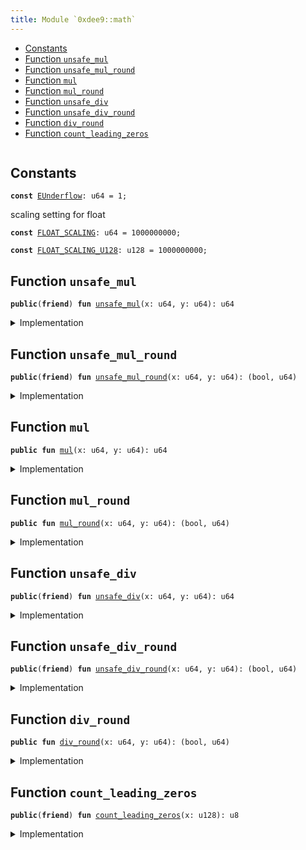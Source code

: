 ```yaml
---
title: Module `0xdee9::math`
---
```




-  [Constants](#@Constants_0)
-  [Function `unsafe_mul`](#0xdee9_math_unsafe_mul)
-  [Function `unsafe_mul_round`](#0xdee9_math_unsafe_mul_round)
-  [Function `mul`](#0xdee9_math_mul)
-  [Function `mul_round`](#0xdee9_math_mul_round)
-  [Function `unsafe_div`](#0xdee9_math_unsafe_div)
-  [Function `unsafe_div_round`](#0xdee9_math_unsafe_div_round)
-  [Function `div_round`](#0xdee9_math_div_round)
-  [Function `count_leading_zeros`](#0xdee9_math_count_leading_zeros)


<pre><code></code></pre>



<a name="@Constants_0"></a>

## Constants


<a name="0xdee9_math_EUnderflow"></a>



<pre><code><b>const</b> <a href="math.md#0xdee9_math_EUnderflow">EUnderflow</a>: u64 = 1;
</code></pre>



<a name="0xdee9_math_FLOAT_SCALING"></a>

scaling setting for float


<pre><code><b>const</b> <a href="math.md#0xdee9_math_FLOAT_SCALING">FLOAT_SCALING</a>: u64 = 1000000000;
</code></pre>



<a name="0xdee9_math_FLOAT_SCALING_U128"></a>



<pre><code><b>const</b> <a href="math.md#0xdee9_math_FLOAT_SCALING_U128">FLOAT_SCALING_U128</a>: u128 = 1000000000;
</code></pre>



<a name="0xdee9_math_unsafe_mul"></a>

## Function `unsafe_mul`



<pre><code><b>public</b>(<b>friend</b>) <b>fun</b> <a href="math.md#0xdee9_math_unsafe_mul">unsafe_mul</a>(x: u64, y: u64): u64
</code></pre>



<details>
<summary>Implementation</summary>


<pre><code><b>public</b>(package) <b>fun</b> <a href="math.md#0xdee9_math_unsafe_mul">unsafe_mul</a>(x: u64, y: u64): u64 {
    <b>let</b> (_, result) = <a href="math.md#0xdee9_math_unsafe_mul_round">unsafe_mul_round</a>(x, y);
    result
}
</code></pre>



</details>

<a name="0xdee9_math_unsafe_mul_round"></a>

## Function `unsafe_mul_round`



<pre><code><b>public</b>(<b>friend</b>) <b>fun</b> <a href="math.md#0xdee9_math_unsafe_mul_round">unsafe_mul_round</a>(x: u64, y: u64): (bool, u64)
</code></pre>



<details>
<summary>Implementation</summary>


<pre><code><b>public</b>(package) <b>fun</b> <a href="math.md#0xdee9_math_unsafe_mul_round">unsafe_mul_round</a>(x: u64, y: u64): (bool, u64) {
    <b>let</b> x = x <b>as</b> u128;
    <b>let</b> y = y <b>as</b> u128;
    <b>let</b> <b>mut</b> is_round_down = <b>true</b>;
    <b>if</b> ((x * y) % <a href="math.md#0xdee9_math_FLOAT_SCALING_U128">FLOAT_SCALING_U128</a> == 0) is_round_down = <b>false</b>;
    (is_round_down, (x * y / <a href="math.md#0xdee9_math_FLOAT_SCALING_U128">FLOAT_SCALING_U128</a>) <b>as</b> u64)
}
</code></pre>



</details>

<a name="0xdee9_math_mul"></a>

## Function `mul`



<pre><code><b>public</b> <b>fun</b> <a href="math.md#0xdee9_math_mul">mul</a>(x: u64, y: u64): u64
</code></pre>



<details>
<summary>Implementation</summary>


<pre><code><b>public</b> <b>fun</b> <a href="math.md#0xdee9_math_mul">mul</a>(x: u64, y: u64): u64 {
    <b>let</b> (_, result) = <a href="math.md#0xdee9_math_unsafe_mul_round">unsafe_mul_round</a>(x, y);
    <b>assert</b>!(result &gt; 0, <a href="math.md#0xdee9_math_EUnderflow">EUnderflow</a>);
    result
}
</code></pre>



</details>

<a name="0xdee9_math_mul_round"></a>

## Function `mul_round`



<pre><code><b>public</b> <b>fun</b> <a href="math.md#0xdee9_math_mul_round">mul_round</a>(x: u64, y: u64): (bool, u64)
</code></pre>



<details>
<summary>Implementation</summary>


<pre><code><b>public</b> <b>fun</b> <a href="math.md#0xdee9_math_mul_round">mul_round</a>(x: u64, y: u64): (bool, u64) {
    <b>let</b> (is_round_down, result) = <a href="math.md#0xdee9_math_unsafe_mul_round">unsafe_mul_round</a>(x, y);
    <b>assert</b>!(result &gt; 0, <a href="math.md#0xdee9_math_EUnderflow">EUnderflow</a>);
    (is_round_down, result)
}
</code></pre>



</details>

<a name="0xdee9_math_unsafe_div"></a>

## Function `unsafe_div`



<pre><code><b>public</b>(<b>friend</b>) <b>fun</b> <a href="math.md#0xdee9_math_unsafe_div">unsafe_div</a>(x: u64, y: u64): u64
</code></pre>



<details>
<summary>Implementation</summary>


<pre><code><b>public</b>(package) <b>fun</b> <a href="math.md#0xdee9_math_unsafe_div">unsafe_div</a>(x: u64, y: u64): u64 {
    <b>let</b> (_, result) = <a href="math.md#0xdee9_math_unsafe_div_round">unsafe_div_round</a>(x, y);
    result
}
</code></pre>



</details>

<a name="0xdee9_math_unsafe_div_round"></a>

## Function `unsafe_div_round`



<pre><code><b>public</b>(<b>friend</b>) <b>fun</b> <a href="math.md#0xdee9_math_unsafe_div_round">unsafe_div_round</a>(x: u64, y: u64): (bool, u64)
</code></pre>



<details>
<summary>Implementation</summary>


<pre><code><b>public</b>(package) <b>fun</b> <a href="math.md#0xdee9_math_unsafe_div_round">unsafe_div_round</a>(x: u64, y: u64): (bool, u64) {
    <b>let</b> x = x <b>as</b> u128;
    <b>let</b> y = y <b>as</b> u128;
    <b>let</b> <b>mut</b> is_round_down = <b>true</b>;
    <b>if</b> ((x * (<a href="math.md#0xdee9_math_FLOAT_SCALING">FLOAT_SCALING</a> <b>as</b> u128) % y) == 0) is_round_down = <b>false</b>;
    (is_round_down, (x * (<a href="math.md#0xdee9_math_FLOAT_SCALING">FLOAT_SCALING</a> <b>as</b> u128) / y) <b>as</b> u64)
}
</code></pre>



</details>

<a name="0xdee9_math_div_round"></a>

## Function `div_round`



<pre><code><b>public</b> <b>fun</b> <a href="math.md#0xdee9_math_div_round">div_round</a>(x: u64, y: u64): (bool, u64)
</code></pre>



<details>
<summary>Implementation</summary>


<pre><code><b>public</b> <b>fun</b> <a href="math.md#0xdee9_math_div_round">div_round</a>(x: u64, y: u64): (bool, u64) {
    <b>let</b> (is_round_down, result) = <a href="math.md#0xdee9_math_unsafe_div_round">unsafe_div_round</a>(x, y);
    <b>assert</b>!(result &gt; 0, <a href="math.md#0xdee9_math_EUnderflow">EUnderflow</a>);
    (is_round_down, result)
}
</code></pre>



</details>

<a name="0xdee9_math_count_leading_zeros"></a>

## Function `count_leading_zeros`



<pre><code><b>public</b>(<b>friend</b>) <b>fun</b> <a href="math.md#0xdee9_math_count_leading_zeros">count_leading_zeros</a>(x: u128): u8
</code></pre>



<details>
<summary>Implementation</summary>


<pre><code><b>public</b>(package) <b>fun</b> <a href="math.md#0xdee9_math_count_leading_zeros">count_leading_zeros</a>(<b>mut</b> x: u128): u8 {
    <b>if</b> (x == 0) {
        128
    } <b>else</b> {
        <b>let</b> <b>mut</b> n: u8 = 0;
        <b>if</b> (x & 0xFFFFFFFFFFFFFFFF0000000000000000 == 0) {
            // x's higher 64 is all zero, shift the lower part over
            x = x &lt;&lt; 64;
            n = n + 64;
        };
        <b>if</b> (x & 0xFFFFFFFF000000000000000000000000 == 0) {
            // x's higher 32 is all zero, shift the lower part over
            x = x &lt;&lt; 32;
            n = n + 32;
        };
        <b>if</b> (x & 0xFFFF0000000000000000000000000000 == 0) {
            // x's higher 16 is all zero, shift the lower part over
            x = x &lt;&lt; 16;
            n = n + 16;
        };
        <b>if</b> (x & 0xFF000000000000000000000000000000 == 0) {
            // x's higher 8 is all zero, shift the lower part over
            x = x &lt;&lt; 8;
            n = n + 8;
        };
        <b>if</b> (x & 0xF0000000000000000000000000000000 == 0) {
            // x's higher 4 is all zero, shift the lower part over
            x = x &lt;&lt; 4;
            n = n + 4;
        };
        <b>if</b> (x & 0xC0000000000000000000000000000000 == 0) {
            // x's higher 2 is all zero, shift the lower part over
            x = x &lt;&lt; 2;
            n = n + 2;
        };
        <b>if</b> (x & 0x80000000000000000000000000000000 == 0) {
            n = n + 1;
        };

        n
    }
}
</code></pre>



</details>
